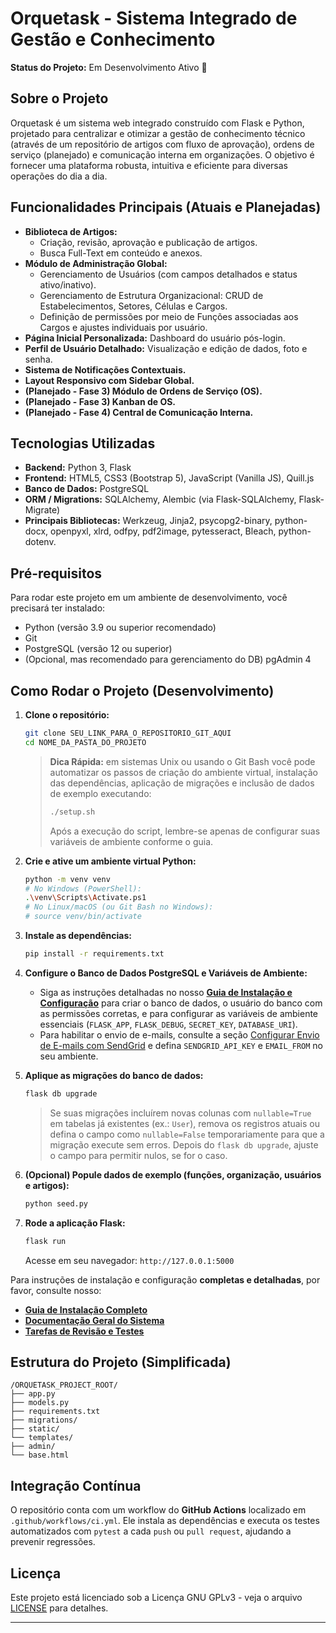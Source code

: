 # Orquetask - Sistema Integrado de Gestão e Conhecimento

**Status do Projeto:** Em Desenvolvimento Ativo 🚧

## Sobre o Projeto

Orquetask é um sistema web integrado construído com Flask e Python, projetado para centralizar e otimizar a gestão de conhecimento técnico (através de um repositório de artigos com fluxo de aprovação), ordens de serviço (planejado) e comunicação interna em organizações. O objetivo é fornecer uma plataforma robusta, intuitiva e eficiente para diversas operações do dia a dia.

## Funcionalidades Principais (Atuais e Planejadas)

* **Biblioteca de Artigos:**
    * Criação, revisão, aprovação e publicação de artigos.
    * Busca Full-Text em conteúdo e anexos.
* **Módulo de Administração Global:**
    * Gerenciamento de Usuários (com campos detalhados e status ativo/inativo).
    * Gerenciamento de Estrutura Organizacional: CRUD de Estabelecimentos, Setores, Células e Cargos.
    * Definição de permissões por meio de Funções associadas aos Cargos e ajustes individuais por usuário.
* **Página Inicial Personalizada:** Dashboard do usuário pós-login.
* **Perfil de Usuário Detalhado:** Visualização e edição de dados, foto e senha.
* **Sistema de Notificações Contextuais.**
* **Layout Responsivo com Sidebar Global.**
* **(Planejado - Fase 3) Módulo de Ordens de Serviço (OS).**
* **(Planejado - Fase 3) Kanban de OS.**
* **(Planejado - Fase 4) Central de Comunicação Interna.**

## Tecnologias Utilizadas

* **Backend:** Python 3, Flask
* **Frontend:** HTML5, CSS3 (Bootstrap 5), JavaScript (Vanilla JS), Quill.js
* **Banco de Dados:** PostgreSQL
* **ORM / Migrations:** SQLAlchemy, Alembic (via Flask-SQLAlchemy, Flask-Migrate)
* **Principais Bibliotecas:** Werkzeug, Jinja2, psycopg2-binary, python-docx, openpyxl, xlrd, odfpy, pdf2image, pytesseract, Bleach, python-dotenv.

## Pré-requisitos

Para rodar este projeto em um ambiente de desenvolvimento, você precisará ter instalado:
* Python (versão 3.9 ou superior recomendado)
* Git
* PostgreSQL (versão 12 ou superior)
* (Opcional, mas recomendado para gerenciamento do DB) pgAdmin 4

## Como Rodar o Projeto (Desenvolvimento)

1.  **Clone o repositório:**
    ```bash
    git clone SEU_LINK_PARA_O_REPOSITORIO_GIT_AQUI
    cd NOME_DA_PASTA_DO_PROJETO
    ```

    > **Dica Rápida:** em sistemas Unix ou usando o Git Bash você pode
    > automatizar os passos de criação do ambiente virtual, instalação das
    > dependências, aplicação de migrações e inclusão de dados de exemplo
    > executando:
    > ```bash
    > ./setup.sh
    > ```
    > Após a execução do script, lembre-se apenas de configurar suas variáveis
    > de ambiente conforme o guia.

2.  **Crie e ative um ambiente virtual Python:**
    ```bash
    python -m venv venv
    # No Windows (PowerShell):
    .\venv\Scripts\Activate.ps1
    # No Linux/macOS (ou Git Bash no Windows):
    # source venv/bin/activate
    ```

3.  **Instale as dependências:**
    ```bash
    pip install -r requirements.txt
    ```

4.  **Configure o Banco de Dados PostgreSQL e Variáveis de Ambiente:**

    * Siga as instruções detalhadas no nosso **[Guia de Instalação e Configuração](./GUIA_DE_INSTALACAO.md)** para criar o banco de dados, o usuário do banco com as permissões corretas, e para configurar as variáveis de ambiente essenciais (`FLASK_APP`, `FLASK_DEBUG`, `SECRET_KEY`, `DATABASE_URI`).
    * Para habilitar o envio de e-mails, consulte a seção [Configurar Envio de E-mails com SendGrid](./GUIA_DE_INSTALACAO.md#14-configurar-envio-de-e-mails-com-sendgrid-opcional) e defina `SENDGRID_API_KEY` e `EMAIL_FROM` no seu ambiente.

5.  **Aplique as migrações do banco de dados:**
    ```bash
    flask db upgrade
    ```
    > Se suas migrações incluírem novas colunas com `nullable=True` em tabelas já existentes (ex.: `User`), remova os registros atuais ou defina o campo como `nullable=False` temporariamente para que a migração execute sem erros. Depois do `flask db upgrade`, ajuste o campo para permitir nulos, se for o caso.

6.  **(Opcional) Popule dados de exemplo (funções, organização, usuários e artigos):**
    ```bash
    python seed.py
    ```

7.  **Rode a aplicação Flask:**
    ```bash
    flask run
    ```
    Acesse em seu navegador: `http://127.0.0.1:5000`

Para instruções de instalação e configuração **completas e detalhadas**, por favor, consulte nosso:
* **[Guia de Instalação Completo](./GUIA_DE_INSTALACAO.md)**
* **[Documentação Geral do Sistema](./DOCUMENTACAO_DO_SISTEMA.md)**
* **[Tarefas de Revisão e Testes](./TAREFAS_REVISAO_SISTEMA.md)**

## Estrutura do Projeto (Simplificada)
```text
/ORQUETASK_PROJECT_ROOT/
├── app.py
├── models.py
├── requirements.txt
├── migrations/
├── static/
└── templates/
├── admin/
└── base.html
```

## Integração Contínua

O repositório conta com um workflow do **GitHub Actions** localizado em
`.github/workflows/ci.yml`. Ele instala as dependências e executa os
testes automatizados com `pytest` a cada `push` ou `pull request`,
ajudando a prevenir regressões.

## Licença

Este projeto está licenciado sob a Licença GNU GPLv3 - veja o arquivo [LICENSE](LICENSE) para detalhes.

---

